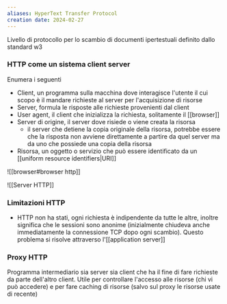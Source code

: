 ```yaml
---
aliases: HyperText Transfer Protocol
creation date: 2024-02-27
---
```


Livello di protocollo per lo scambio di documenti ipertestuali definito dallo standard w3


### HTTP come un sistema client server
Enumera i seguenti
- Client, un programma sulla macchina dove interagisce l'utente il cui scopo è il mandare richieste al server per l'acquisizione di risorse
- Server, formula le risposte alle richieste provenienti dal client
- User agent, il client che inizializza la richiesta, solitamente il [[browser]]
- Server di origine, il server dove risiede o viene creata la risorsa 
	- il server che detiene la copia originale della risorsa, potrebbe essere che la risposta non avviene direttamente a partire da quel server ma da uno che possiede una copia della risorsa
- Risorsa, un oggetto o servizio che può essere identificato da un [[uniform resource identifiers|URI]]

![[browser#browser http]]

![[Server HTTP]]


### Limitazioni HTTP
- HTTP non ha stati, ogni richiesta è indipendente da tutte le altre, inoltre significa che le sessioni sono anonime (inizialmente chiudeva anche immediatamente la connessione TCP dopo ogni scambio). Questo problema si risolve attraverso l'[[application server]]


### Proxy HTTP
Programma intermediario sia server sia client che ha il fine di fare richieste da parte dell'altro client. Utile per controllare l'accesso alle risorse (chi vi può accedere) e per fare caching di risorse (salvo sul proxy le risorse usate di recente)